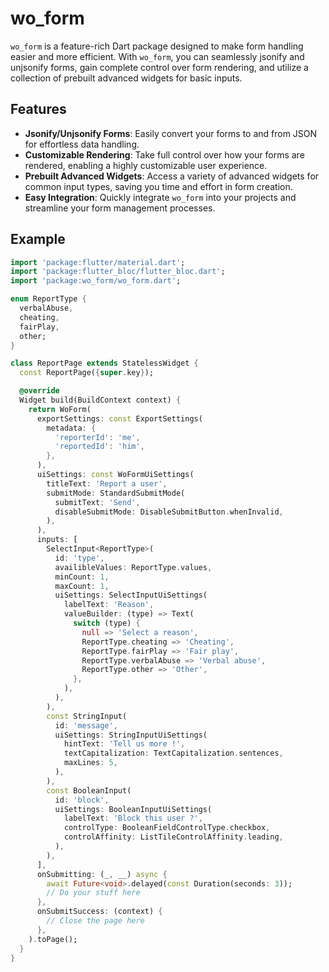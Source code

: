 # wo_form

`wo_form` is a feature-rich Dart package designed to make form handling easier and more efficient. With `wo_form`, you can seamlessly jsonify and unjsonify forms, gain complete control over form rendering, and utilize a collection of prebuilt advanced widgets for basic inputs.

## Features

- **Jsonify/Unjsonify Forms**: Easily convert your forms to and from JSON for effortless data handling.
- **Customizable Rendering**: Take full control over how your forms are rendered, enabling a highly customizable user experience.
- **Prebuilt Advanced Widgets**: Access a variety of advanced widgets for common input types, saving you time and effort in form creation.
- **Easy Integration**: Quickly integrate `wo_form` into your projects and streamline your form management processes.

## Example

```dart
import 'package:flutter/material.dart';
import 'package:flutter_bloc/flutter_bloc.dart';
import 'package:wo_form/wo_form.dart';

enum ReportType {
  verbalAbuse,
  cheating,
  fairPlay,
  other;
}

class ReportPage extends StatelessWidget {
  const ReportPage({super.key});

  @override
  Widget build(BuildContext context) {
    return WoForm(
      exportSettings: const ExportSettings(
        metadata: {
          'reporterId': 'me',
          'reportedId': 'him',
        },
      ),
      uiSettings: const WoFormUiSettings(
        titleText: 'Report a user',
        submitMode: StandardSubmitMode(
          submitText: 'Send',
          disableSubmitMode: DisableSubmitButton.whenInvalid,
        ),
      ),
      inputs: [
        SelectInput<ReportType>(
          id: 'type',
          availibleValues: ReportType.values,
          minCount: 1,
          maxCount: 1,
          uiSettings: SelectInputUiSettings(
            labelText: 'Reason',
            valueBuilder: (type) => Text(
              switch (type) {
                null => 'Select a reason',
                ReportType.cheating => 'Cheating',
                ReportType.fairPlay => 'Fair play',
                ReportType.verbalAbuse => 'Verbal abuse',
                ReportType.other => 'Other',
              },
            ),
          ),
        ),
        const StringInput(
          id: 'message',
          uiSettings: StringInputUiSettings(
            hintText: 'Tell us more !',
            textCapitalization: TextCapitalization.sentences,
            maxLines: 5,
          ),
        ),
        const BooleanInput(
          id: 'block',
          uiSettings: BooleanInputUiSettings(
            labelText: 'Block this user ?',
            controlType: BooleanFieldControlType.checkbox,
            controlAffinity: ListTileControlAffinity.leading,
          ),
        ),
      ],
      onSubmitting: (_, __) async {
        await Future<void>.delayed(const Duration(seconds: 3));
        // Do your stuff here
      },
      onSubmitSuccess: (context) {
        // Close the page here
      },
    ).toPage();
  }
}

```
